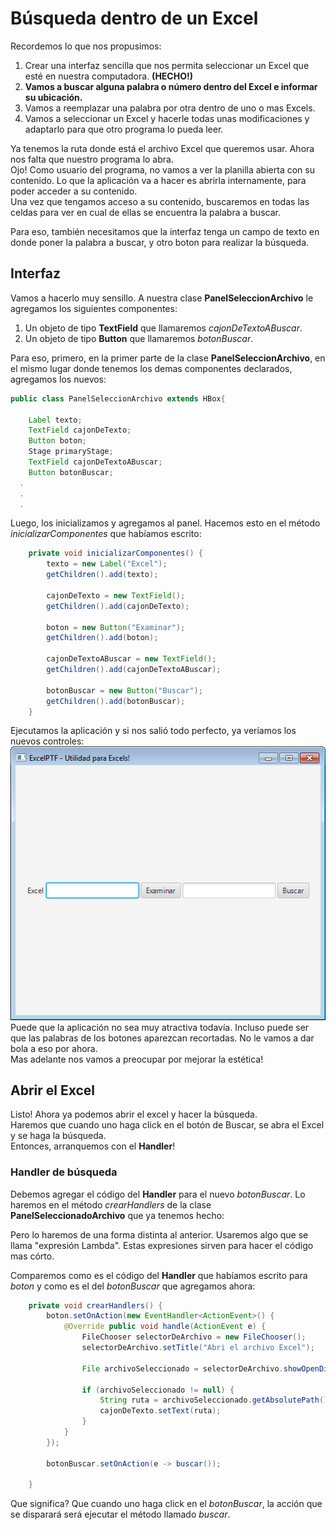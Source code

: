 # Búsqueda dentro de un Excel  

Recordemos lo que nos propusimos:
1. Crear una interfaz sencilla que nos permita seleccionar un Excel que esté en nuestra computadora. **(HECHO!)**  
2. **Vamos a buscar alguna palabra o número dentro del Excel e informar su ubicación.**  
3. Vamos a reemplazar una palabra por otra dentro de uno o mas Excels.  
4. Vamos a seleccionar un Excel y hacerle todas unas modificaciones y adaptarlo para que otro programa lo pueda leer.  

Ya tenemos la ruta donde está el archivo Excel que queremos usar. Ahora nos falta que nuestro programa lo abra.  
Ojo! Como usuario del programa, no vamos a ver la planilla abierta con su contenido. Lo que la aplicación va a hacer es abrirla internamente, para poder acceder a su contenido.  
Una vez que tengamos acceso a su contenido, buscaremos en todas las celdas para ver en cual de ellas se encuentra la palabra a buscar.  

Para eso, también necesitamos que la interfaz tenga un campo de texto en donde poner la palabra a buscar, y otro boton para realizar la búsqueda.  

## Interfaz  

Vamos a hacerlo muy sensillo. A nuestra clase **PanelSeleccionArchivo** le agregamos los siguientes componentes:  
1. Un objeto de tipo **TextField** que llamaremos *cajonDeTextoABuscar*.  
2. Un objeto de tipo **Button** que llamaremos *botonBuscar*.  

Para eso, primero, en la primer parte de la clase **PanelSeleccionArchivo**, en el mismo lugar donde tenemos los demas componentes declarados, agregamos los nuevos:  
```java
public class PanelSeleccionArchivo extends HBox{

	Label texto;
	TextField cajonDeTexto;
	Button boton;
	Stage primaryStage;
	TextField cajonDeTextoABuscar;
	Button botonBuscar;
  .
  .
  .
```  

Luego, los inicializamos y agregamos al panel. Hacemos esto en el método *inicializarComponentes* que habíamos escrito:  
```java
	private void inicializarComponentes() {
		texto = new Label("Excel");
		getChildren().add(texto);

		cajonDeTexto = new TextField();
		getChildren().add(cajonDeTexto);

		boton = new Button("Examinar");
		getChildren().add(boton);
		
		cajonDeTextoABuscar = new TextField();
		getChildren().add(cajonDeTextoABuscar);
		
		botonBuscar = new Button("Buscar");
		getChildren().add(botonBuscar);
	}
```  
Ejecutamos la aplicación y si nos salió todo perfecto, ya veríamos los nuevos controles:  
![Foto](images/nuevos_controles.png)  
Puede que la aplicación no sea muy atractiva todavía. Incluso puede ser que las palabras de los botones aparezcan recortadas. No le vamos a dar bola a eso por ahora.  
Mas adelante nos vamos a preocupar por mejorar la estética!  

## Abrir el Excel  

Listo! Ahora ya podemos abrir el excel y hacer la búsqueda.  
Haremos que cuando uno haga click en el botón de Buscar, se abra el Excel y se haga la búsqueda.  
Entonces, arranquemos con el **Handler**!  

### Handler de búsqueda  

Debemos agregar el código del **Handler** para el nuevo *botonBuscar*. Lo haremos en el método *crearHandlers* de la clase **PanelSeleccionadoArchivo** que ya tenemos hecho:  

Pero lo haremos de una forma distinta al anterior. Usaremos algo que se llama "expresión Lambda". Estas expresiones sirven para hacer el código mas córto.  

Comparemos como es el código del **Handler** que habíamos escrito para *boton* y como es el del *botonBuscar* que agregamos ahora:  

```java
	private void crearHandlers() {
		boton.setOnAction(new EventHandler<ActionEvent>() {
		    @Override public void handle(ActionEvent e) {
		    	FileChooser selectorDeArchivo = new FileChooser();
				selectorDeArchivo.setTitle("Abri el archivo Excel");

				File archivoSeleccionado = selectorDeArchivo.showOpenDialog(primaryStage);

				if (archivoSeleccionado != null) {
					String ruta = archivoSeleccionado.getAbsolutePath();
					cajonDeTexto.setText(ruta);
				}
		    }
		});

		botonBuscar.setOnAction(e -> buscar());
		
	}
```  

Que significa? Que cuando uno haga click en el *botonBuscar*, la acción que se disparará será ejecutar el método llamado *buscar*.  
